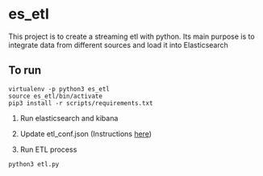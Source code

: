 # es_etl

This project is to create a streaming etl with python. Its main purpose is to integrate data from different sources and load it into Elasticsearch

## To run

```
virtualenv -p python3 es_etl
source es_etl/bin/activate
pip3 install -r scripts/requirements.txt
```

1. Run elasticsearch and kibana

2. Update etl_conf.json (Instructions [here](https://github.com/AnnaNgo13/es_etl/blob/main/etl_conf_helper.md))

3. Run ETL process
```
python3 etl.py
```
